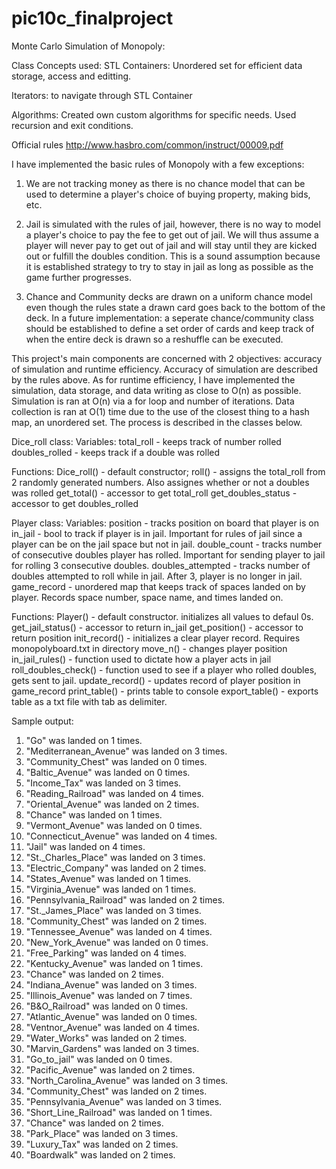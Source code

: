 # pic10c_finalproject
Monte Carlo Simulation of Monopoly:

Class Concepts used:
STL Containers: Unordered set for efficient data storage, access and editting.

Iterators: to navigate through STL Container

Algorithms: Created own custom algorithms for specific needs. Used recursion and exit conditions.

Official rules <http://www.hasbro.com/common/instruct/00009.pdf>

I have implemented the basic rules of Monopoly with a few exceptions:

1. We are not tracking money as there is no chance model that can be used to determine a player's choice of buying property, making bids, etc. 

2. Jail is simulated with the rules of jail, however, there is no way to model a player's choice to pay the fee to get out of jail. We will thus assume a player will never pay to get out of jail and will stay until they are kicked out or fulfill the doubles condition. This is a sound assumption because it is established strategy to try to stay in jail as long as possible as the game further progresses.

3. Chance and Community decks are drawn on a uniform chance model even though the rules state a drawn card goes back to the bottom of the deck. In a future implementation: a seperate chance/community class should be established to define a set order of cards and keep track of when the entire deck is drawn so a reshuffle can be executed. 

This project's main components are concerned with 2 objectives: accuracy of simulation and runtime efficiency. Accuracy of simulation are described by the rules above. As for runtime efficiency, I have implemented the simulation, data storage, and data writing as close to O(n) as possible. Simulation is ran at O(n) via a for loop and number of iterations. Data collection is ran at O(1) time due to the use of the closest thing to a hash map, an unordered set. The process is described in the classes below.

Dice_roll class:
Variables: 
total_roll - keeps track of number rolled
doubles_rolled - keeps track if a double was rolled

Functions:
Dice_roll() - default constructor;
roll() - assigns the total_roll from 2 randomly generated numbers. Also assignes whether or not a doubles was rolled
get_total() - accessor to get total_roll
get_doubles_status - accessor to get doubles_rolled

Player class:
Variables:
position - tracks position on board that player is on
in_jail - bool to track if player is in jail. Important for rules of jail since a player can be on the jail space but not in jail.
double_count - tracks number of consecutive doubles player has rolled. Important for sending player to jail for rolling 3 consecutive doubles.
doubles_attempted - tracks number of doubles attempted to roll while in jail. After 3, player is no longer in jail.
game_record - unordered map that keeps track of spaces landed on by player. Records space number, space name, and times landed on.

Functions:
Player() - default constructor. initializes all values to defaul 0s.
get_jail_status() - accessor to return in_jail
get_position() - accessor to return position
init_record() - initializes a clear player record. Requires monopolyboard.txt in directory
move_n() - changes player position
in_jail_rules() - function used to dictate how a player acts in jail
roll_doubles_check() - function used to see if a player who rolled doubles, gets sent to jail.
update_record() - updates record of player position in game_record
print_table() - prints table to console
export_table() - exports table as a txt file with tab as delimiter.

Sample output:
1. "Go" was landed on 1 times.
2. "Mediterranean_Avenue" was landed on 3 times.
3. "Community_Chest" was landed on 0 times.
4. "Baltic_Avenue" was landed on 0 times.
5. "Income_Tax" was landed on 3 times.
6. "Reading_Railroad" was landed on 4 times.
7. "Oriental_Avenue" was landed on 2 times.
8. "Chance" was landed on 1 times.
9. "Vermont_Avenue" was landed on 0 times.
10. "Connecticut_Avenue" was landed on 4 times.
11. "Jail" was landed on 4 times.
12. "St._Charles_Place" was landed on 3 times.
13. "Electric_Company" was landed on 2 times.
14. "States_Avenue" was landed on 1 times.
15. "Virginia_Avenue" was landed on 1 times.
16. "Pennsylvania_Railroad" was landed on 2 times.
17. "St._James_Place" was landed on 3 times.
18. "Community_Chest" was landed on 2 times.
19. "Tennessee_Avenue" was landed on 4 times.
20. "New_York_Avenue" was landed on 0 times.
21. "Free_Parking" was landed on 4 times.
22. "Kentucky_Avenue" was landed on 1 times.
23. "Chance" was landed on 2 times.
24. "Indiana_Avenue" was landed on 3 times.
25. "Illinois_Avenue" was landed on 7 times.
26. "B&O_Railroad" was landed on 0 times.
27. "Atlantic_Avenue" was landed on 0 times.
28. "Ventnor_Avenue" was landed on 4 times.
29. "Water_Works" was landed on 2 times.
30. "Marvin_Gardens" was landed on 3 times.
31. "Go_to_jail" was landed on 0 times.
32. "Pacific_Avenue" was landed on 2 times.
33. "North_Carolina_Avenue" was landed on 3 times.
34. "Community_Chest" was landed on 2 times.
35. "Pennsylvania_Avenue" was landed on 3 times.
36. "Short_Line_Railroad" was landed on 1 times.
37. "Chance" was landed on 2 times.
38. "Park_Place" was landed on 3 times.
39. "Luxury_Tax" was landed on 2 times.
40. "Boardwalk" was landed on 2 times.